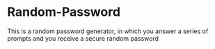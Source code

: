 # Random-Password
This is a random password generator, in which you answer a series of prompts and you receive a secure random password 
